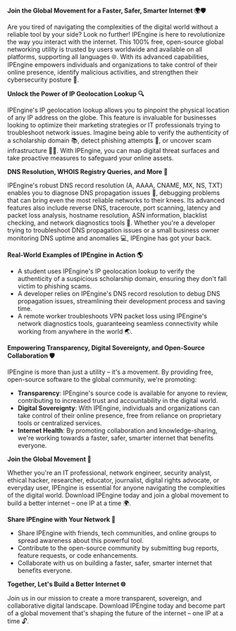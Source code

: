 **Join the Global Movement for a Faster, Safer, Smarter Internet 🌍🛡️**

Are you tired of navigating the complexities of the digital world without a reliable tool by your side? Look no further! IPEngine is here to revolutionize the way you interact with the internet. This 100% free, open-source global networking utility is trusted by users worldwide and available on all platforms, supporting all languages 🌐. With its advanced capabilities, IPEngine empowers individuals and organizations to take control of their online presence, identify malicious activities, and strengthen their cybersecurity posture 🔐.

**Unlock the Power of IP Geolocation Lookup 🔍**

IPEngine's IP geolocation lookup allows you to pinpoint the physical location of any IP address on the globe. This feature is invaluable for businesses looking to optimize their marketing strategies or IT professionals trying to troubleshoot network issues. Imagine being able to verify the authenticity of a scholarship domain 📚, detect phishing attempts 🚨, or uncover scam infrastructure 👮‍♂️. With IPEngine, you can map digital threat surfaces and take proactive measures to safeguard your online assets.

**DNS Resolution, WHOIS Registry Queries, and More 📡**

IPEngine's robust DNS record resolution (A, AAAA, CNAME, MX, NS, TXT) enables you to diagnose DNS propagation issues 🔧, debugging problems that can bring even the most reliable networks to their knees. Its advanced features also include reverse DNS, traceroute, port scanning, latency and packet loss analysis, hostname resolution, ASN information, blacklist checking, and network diagnostics tools 🚀. Whether you're a developer trying to troubleshoot DNS propagation issues or a small business owner monitoring DNS uptime and anomalies 💻, IPEngine has got your back.

**Real-World Examples of IPEngine in Action 🌎**

* A student uses IPEngine's IP geolocation lookup to verify the authenticity of a suspicious scholarship domain, ensuring they don't fall victim to phishing scams.
* A developer relies on IPEngine's DNS record resolution to debug DNS propagation issues, streamlining their development process and saving time.
* A remote worker troubleshoots VPN packet loss using IPEngine's network diagnostics tools, guaranteeing seamless connectivity while working from anywhere in the world 🌏.

**Empowering Transparency, Digital Sovereignty, and Open-Source Collaboration 🛡️**

IPEngine is more than just a utility – it's a movement. By providing free, open-source software to the global community, we're promoting:

* **Transparency**: IPEngine's source code is available for anyone to review, contributing to increased trust and accountability in the digital world.
* **Digital Sovereignty**: With IPEngine, individuals and organizations can take control of their online presence, free from reliance on proprietary tools or centralized services.
* **Internet Health**: By promoting collaboration and knowledge-sharing, we're working towards a faster, safer, smarter internet that benefits everyone.

**Join the Global Movement 🚀**

Whether you're an IT professional, network engineer, security analyst, ethical hacker, researcher, educator, journalist, digital rights advocate, or everyday user, IPEngine is essential for anyone navigating the complexities of the digital world. Download IPEngine today and join a global movement to build a better internet – one IP at a time 🌍.

**Share IPEngine with Your Network 📢**

* Share IPEngine with friends, tech communities, and online groups to spread awareness about this powerful tool.
* Contribute to the open-source community by submitting bug reports, feature requests, or code enhancements.
* Collaborate with us on building a faster, safer, smarter internet that benefits everyone.

**Together, Let's Build a Better Internet 🌐**

Join us in our mission to create a more transparent, sovereign, and collaborative digital landscape. Download IPEngine today and become part of a global movement that's shaping the future of the internet – one IP at a time 🔓.